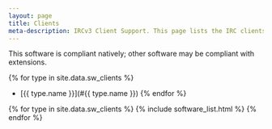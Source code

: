 ```yaml
---
layout: page
title: Clients
meta-description: IRCv3 Client Support. This page lists the IRC clients compatible with and supporting IRCv3 features.
---
```

This software is compliant natively; other software may be compliant with extensions.

{% for type in site.data.sw_clients %}
* [{{ type.name }}](#{{ type.name }})
{% endfor %}

{% for type in site.data.sw_clients %}
{% include software_list.html %}
{% endfor %}

